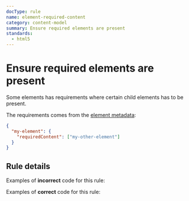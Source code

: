 ```yaml
---
docType: rule
name: element-required-content
category: content-model
summary: Ensure required elements are present
standards:
  - html5
---
```


# Ensure required elements are present

Some elements has requirements where certain child elements has to be present.

The requirements comes from the [element metadata](/usage/elements.html):

```json
{
  "my-element": {
    "requiredContent": ["my-other-element"]
  }
}
```

## Rule details

Examples of **incorrect** code for this rule:

<validate name="incorrect" rules="element-required-content">
    <html>
        <head>
        </head>
    </html>
</validate>

Examples of **correct** code for this rule:

<validate name="correct" rules="element-required-content">
    <html>
        <head>
            <title>foo</title>
        </head>
        <body></body>
    </html>
</validate>
